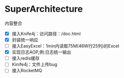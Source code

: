 # SuperArchitecture
内容整合


* [x] 接入Knife4j：访问路径：/doc.html
* [x] 封装统一响应
* [ ] 接入EasyExcel：1min内读取75M(46W行25列)的Excel
* [x] 实现日志AOP,例:日志统一输出
* [ ] 接入redis缓存
* [ ] Kinife4j：文件上传bug 
* [ ] 接入RocketMQ